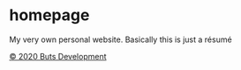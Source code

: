 # homepage
My very own personal website. Basically this is just a résumé

[© 2020 Buts Development](https://drive.google.com/open?id=15LRT2JIgc1aR1o0drZWChSWyVz6pl4uH)
